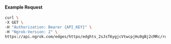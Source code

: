 <!-- Code generated for API Clients. DO NOT EDIT. -->

#### Example Request

```bash
curl \
-X GET \
-H "Authorization: Bearer {API_KEY}" \
-H "Ngrok-Version: 2" \
https://api.ngrok.com/edges/https/edghts_2sJsT6ygjcVtwcpjHu9gBj2cMRc/routes/edghtsrt_2sJsT8qWMcir4asIo1yyJDJIsEc/saml
```
